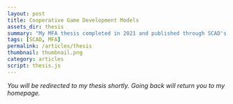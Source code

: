 ```yaml
---
layout: post
title: Cooperative Game Development Models
assets_dir: thesis
summary: "My MFA thesis completed in 2021 and published through SCAD's library."
tags: [SCAD, MFA]
permalink: /articles/thesis
thumbnail: thumbnail.png
category: articles
script: thesis.js
---
```

<em>You will be redirected to my thesis shortly. Going back will return you to my homepage.</em>